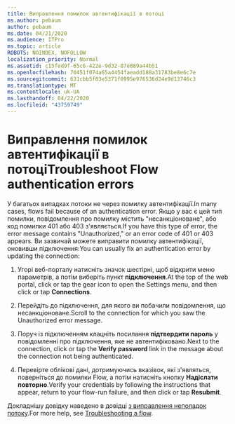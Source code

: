 ```yaml
---
title: Виправлення помилок автентифікації в потоці
ms.author: pebaum
author: pebaum
ms.date: 04/21/2020
ms.audience: ITPro
ms.topic: article
ROBOTS: NOINDEX, NOFOLLOW
localization_priority: Normal
ms.assetid: c15fed9f-65c6-422e-9d32-87e889a44b51
ms.openlocfilehash: 70451f074a65a4454faeadd188a31783be8e6c7e
ms.sourcegitcommit: 631cbb5f03e5371f0995e976536d24e9d13746c3
ms.translationtype: MT
ms.contentlocale: uk-UA
ms.lasthandoff: 04/22/2020
ms.locfileid: "43759749"
---
```

# <a name="troubleshoot-flow-authentication-errors"></a><span data-ttu-id="22248-102">Виправлення помилок автентифікації в потоці</span><span class="sxs-lookup"><span data-stu-id="22248-102">Troubleshoot Flow authentication errors</span></span>

<span data-ttu-id="22248-103">У багатьох випадках потоки не через помилку автентифікації.</span><span class="sxs-lookup"><span data-stu-id="22248-103">In many cases, flows fail because of an authentication error.</span></span> <span data-ttu-id="22248-104">Якщо у вас є цей тип помилки, повідомлення про помилку містить "несанкціоноване", або код помилки 401 або 403 з'являється.</span><span class="sxs-lookup"><span data-stu-id="22248-104">If you have this type of error, the error message contains "Unauthorized," or an error code of 401 or 403 appears.</span></span> <span data-ttu-id="22248-105">Ви зазвичай можете виправити помилку автентифікації, оновивши підключення:</span><span class="sxs-lookup"><span data-stu-id="22248-105">You can usually fix an authentication error by updating the connection:</span></span>
  
1. <span data-ttu-id="22248-106">Угорі веб-порталу натисніть значок шестірні, щоб відкрити меню параметрів, а потім виберіть пункт **підключення**.</span><span class="sxs-lookup"><span data-stu-id="22248-106">At the top of the web portal, click or tap the gear icon to open the Settings menu, and then click or tap **Connections**.</span></span>
    
2. <span data-ttu-id="22248-107">Перейдіть до підключення, для якого ви побачили повідомлення, що несанкціоноване.</span><span class="sxs-lookup"><span data-stu-id="22248-107">Scroll to the connection for which you saw the Unauthorized error message.</span></span>
    
3. <span data-ttu-id="22248-108">Поруч із підключенням клацніть посилання **підтвердити пароль** у повідомленні про підключення, яке не автентифіковано.</span><span class="sxs-lookup"><span data-stu-id="22248-108">Next to the connection, click or tap the **Verify password** link in the message about the connection not being authenticated.</span></span> 
    
4. <span data-ttu-id="22248-109">Перевірте облікові дані, дотримуючись вказівок, які з'являться, поверніться до помилки Flow, а потім натисніть кнопку **Надіслати повторно**.</span><span class="sxs-lookup"><span data-stu-id="22248-109">Verify your credentials by following the instructions that appear, return to your flow-run failure, and then click or tap **Resubmit**.</span></span>
    
<span data-ttu-id="22248-110">Докладнішу довідку наведено в довідці [з виправлення неполадок потоку](https://go.microsoft.com/fwlink/?linkid=872110).</span><span class="sxs-lookup"><span data-stu-id="22248-110">For more help, see [Troubleshooting a flow](https://go.microsoft.com/fwlink/?linkid=872110).</span></span>
  

